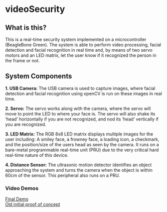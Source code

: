 # videoSecurity

## What is this? ##
This is a real-time security system implemented on a microcontroller (BeagleBone Green). The system is able to perform video processing, facial detection and facial recognition in real time and, by means of two servo motors and an LED matrix, let the user know if it recognized the person in the frame or not.

## System Components ##
**1\. USB Camera:** The USB camera is used to capture images, where facial detection and facial recognition using openCV is run on these images in real time.

**2\. Servo:**  The servo works along with the camera, where the servo will move to point the LED to where your face is. The servo will also shake its ‘head’ horizontally if you are not recognized, and nod its ‘head’ vertically if you are recognized.

**3\. LED Matrix:** The RGB 8x8 LED matrix displays multiple images for the user including: A smiley face, a frowney face, a loading icon, a checkmark, and the position/size of the users head as seen by the camera. It runs on a bare-metal programmable real-time unit (PRU) due to the very critical hard real-time nature of this device.

**4\. Distance Sensor:**  The ultrasonic motion detector identifies an object approaching the system and turns the camera when the object is within 60cm of the sensor. This peripheral also runs on a PRU.

### Video Demos ###

[Final Demo](https://www.youtube.com/shorts/5ZF8nbTvUDc)    
[Old initial proof of concept](https://www.youtube.com/shorts/GQ6ElP9bKJY)
